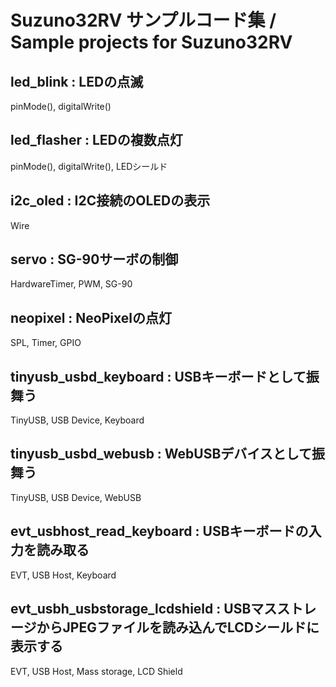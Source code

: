 # Suzuno32RV サンプルコード集 / Sample projects for Suzuno32RV

## led_blink : LEDの点滅

pinMode(), digitalWrite()


## led_flasher : LEDの複数点灯

pinMode(), digitalWrite(), LEDシールド


## i2c_oled : I2C接続のOLEDの表示

Wire


## servo : SG-90サーボの制御

HardwareTimer, PWM, SG-90


## neopixel : NeoPixelの点灯

SPL, Timer, GPIO


## tinyusb_usbd_keyboard : USBキーボードとして振舞う

TinyUSB, USB Device, Keyboard


## tinyusb_usbd_webusb : WebUSBデバイスとして振舞う

TinyUSB, USB Device, WebUSB


## evt_usbhost_read_keyboard : USBキーボードの入力を読み取る

EVT, USB Host, Keyboard


## evt_usbh_usbstorage_lcdshield : USBマスストレージからJPEGファイルを読み込んでLCDシールドに表示する

EVT, USB Host, Mass storage, LCD Shield
